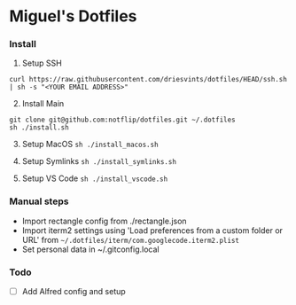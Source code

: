 # Miguel's Dotfiles

### Install

1. Setup SSH
```
curl https://raw.githubusercontent.com/driesvints/dotfiles/HEAD/ssh.sh | sh -s "<YOUR EMAIL ADDRESS>"
```

2. Install Main
```
git clone git@github.com:notflip/dotfiles.git ~/.dotfiles
sh ./install.sh
```

3. Setup MacOS
`sh ./install_macos.sh`

4. Setup Symlinks
`sh ./install_symlinks.sh`

5. Setup VS Code
`sh ./install_vscode.sh`

### Manual steps

 - Import rectangle config from ./rectangle.json
 - Import iterm2 settings using 'Load preferences from a custom folder or URL' from `~/.dotfiles/iterm/com.googlecode.iterm2.plist`
 - Set personal data in ~/.gitconfig.local


### Todo
 - [ ] Add Alfred config and setup